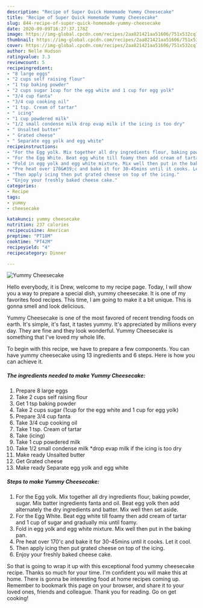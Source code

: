 ```yaml
---
description: "Recipe of Super Quick Homemade Yummy Cheesecake"
title: "Recipe of Super Quick Homemade Yummy Cheesecake"
slug: 844-recipe-of-super-quick-homemade-yummy-cheesecake
date: 2020-09-09T16:27:37.178Z
image: https://img-global.cpcdn.com/recipes/2aa821421aa51606/751x532cq70/yummy-cheesecake-recipe-main-photo.jpg
thumbnail: https://img-global.cpcdn.com/recipes/2aa821421aa51606/751x532cq70/yummy-cheesecake-recipe-main-photo.jpg
cover: https://img-global.cpcdn.com/recipes/2aa821421aa51606/751x532cq70/yummy-cheesecake-recipe-main-photo.jpg
author: Nelle Hudson
ratingvalue: 3.3
reviewcount: 5
recipeingredient:
- "8 large eggs"
- "2 cups self raising flour"
- "1 tsp baking powder"
- "2 cups sugar 1cup for the egg white and 1 cup for egg yolk"
- "3/4 cup fanta"
- "3/4 cup cooking oil"
- "1 tsp. Cream of tartar"
- " icing"
- "1 cup powdered milk"
- "1/2 small condense milk drop evap milk if the icing is too dry"
- " Unsalted butter"
- " Grated cheese"
- " Separate egg yolk and egg white"
recipeinstructions:
- "For the Egg yolk. Mix together all dry ingredients flour, baking powder, sugar. Mix batter ingredients fanta and oil. Beat egg yolk then add alternately the dry ingredients and batter. Mix well then set aside."
- "For the Egg White. Beat egg white till foamy then add cream of tartar and 1 cup of sugar and gradually mix until foamy."
- "Fold in egg yolk and egg white mixture. Mix well then put in the baking pan."
- "Pre heat over 170&#39;c and bake it for 30-45mins until it cooks. Let it cool."
- "Then apply icing then put grated cheese on top of the icing."
- "Enjoy your freshly baked cheese cake."
categories:
- Recipe
tags:
- yummy
- cheesecake

katakunci: yummy cheesecake 
nutrition: 237 calories
recipecuisine: American
preptime: "PT18M"
cooktime: "PT42M"
recipeyield: "4"
recipecategory: Dinner

---
```



![Yummy Cheesecake](https://img-global.cpcdn.com/recipes/2aa821421aa51606/751x532cq70/yummy-cheesecake-recipe-main-photo.jpg)

Hello everybody, it is Drew, welcome to my recipe page. Today, I will show you a way to prepare a special dish, yummy cheesecake. It is one of my favorites food recipes. This time, I am going to make it a bit unique. This is gonna smell and look delicious.



Yummy Cheesecake is one of the most favored of recent trending foods on earth. It's simple, it's fast, it tastes yummy. It's appreciated by millions every day. They are fine and they look wonderful. Yummy Cheesecake is something that I've loved my whole life.


To begin with this recipe, we have to prepare a few components. You can have yummy cheesecake using 13 ingredients and 6 steps. Here is how you can achieve it.

<!--inarticleads1-->

##### The ingredients needed to make Yummy Cheesecake:

1. Prepare 8 large eggs
1. Take 2 cups self raising flour
1. Get 1 tsp baking powder
1. Take 2 cups sugar (1cup for the egg white and 1 cup for egg yolk)
1. Prepare 3/4 cup fanta
1. Take 3/4 cup cooking oil
1. Take 1 tsp. Cream of tartar
1. Take  (icing)
1. Take 1 cup powdered milk
1. Take 1/2 small condense milk *drop evap milk if the icing is too dry
1. Make ready  Unsalted butter
1. Get  Grated cheese
1. Make ready  Separate egg yolk and egg white




<!--inarticleads2-->

##### Steps to make Yummy Cheesecake:

1. For the Egg yolk. Mix together all dry ingredients flour, baking powder, sugar. Mix batter ingredients fanta and oil. Beat egg yolk then add alternately the dry ingredients and batter. Mix well then set aside.
1. For the Egg White. Beat egg white till foamy then add cream of tartar and 1 cup of sugar and gradually mix until foamy.
1. Fold in egg yolk and egg white mixture. Mix well then put in the baking pan.
1. Pre heat over 170&#39;c and bake it for 30-45mins until it cooks. Let it cool.
1. Then apply icing then put grated cheese on top of the icing.
1. Enjoy your freshly baked cheese cake.




So that is going to wrap it up with this exceptional food yummy cheesecake recipe. Thanks so much for your time. I'm confident you will make this at home. There is gonna be interesting food at home recipes coming up. Remember to bookmark this page on your browser, and share it to your loved ones, friends and colleague. Thank you for reading. Go on get cooking!
